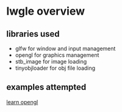 # lwgle overview

## libraries used
- glfw for window and input management
- opengl for graphics management
- stb_image for image loading
- tinyobjloader for obj file loading

## examples attempted
[learn opengl](learn_opengl.md)